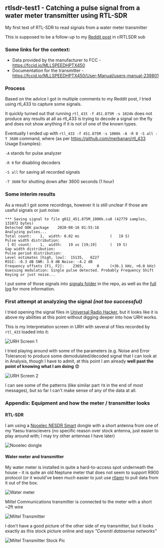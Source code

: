 ## rtlsdr-test1 - Catching a pulse signal from a water meter transmitter using RTL-SDR

My first test of RTL-SDR to read signals from a water meter transmitter

This is supposed to be a follow-up to my [Reddit post](https://www.reddit.com/r/RTLSDR/comments/iajgbi/how_to_catch_a_short_and_potentially_very/) in r/RTLSDR sub


### Some links for the context:
* Data provided by the manufacturer to FCC - https://fccid.io/MLLSPEEDHPTX450
* Documentation for the transmitter - https://fccid.io/MLLSPEEDHPTX450/User-Manual/users-manual-239801


### Process

Based on the advice I got in multiple comments to my Reddit post, I tried using rtl_433 to capture some signals.

It quickly turned out that running `rtl_433 -f 451.875M -s 1024k` does not produce any results at all as rtl_433 is trying to decode a signal on the fly and does not show anything if it is not of one of the known types.

Eventually I ended up with `rtl_433 -f 451.875M -s 1000k -A -R 0 -S all -T 3600` command, where (as per https://github.com/merbanan/rtl_433 Usage Examples): 

`-A` stands for pulse analyzer

`-R 0` for disabling decoders 

`-S all` for saving all recorded signals 

`-T 3600` for shutting down after 3600 seconds (1 hour)

### Some interim results

As a result I got some recordings, however it is still unclear if those are useful signals or just noise:

```
*** Saving signal to file g012_451.875M_1000k.cu8 (42779 samples, 131072 bytes)
Detected OOK package    2020-08-16 01:55:16
Analyzing pulses...
Total count:    1,  width: 0.02 ms              (   19 S)
Pulse width distribution:
 [ 0] count:    1,  width:   19 us [19;19]      (  19 S)
Gap width distribution:
Pulse period distribution:
Level estimates [high, low]:  15135,   6227
RSSI: -0.3 dB SNR: 3.9 dB Noise: -4.2 dB
Frequency offsets [F1, F2]:    2365,      0     (+36.1 kHz, +0.0 kHz)
Guessing modulation: Single pulse detected. Probably Frequency Shift Keying or just noise...
```

I put some of those signals into [signals folder](signals) in the repo, as well as the [full log](logs) for more information.

### First attempt at analyzing the signal _(not too successful)_

I tried opening the signal files in [Universal Radio Hacker](https://github.com/jopohl/urh), but it looks like it is above my abilities at this point without digging deeper into how URH works. 

This is my Interpretation screen in URH with several of files recorded by `rtl_433` loaded into it:

![URH Screen 1](images/photo5030533140849993956.jpg)

I tried playing around with some of the parameters (e.g. Noise and Error Tolerance) to produce some demodulated/decoded signal that I can look at in Analysis, though I have to admit, at this point I am already __well past the point of knowing what I am doing__ :fearful:

![URH Screen 2](images/photo5030533140849993957.jpg)

I can see some of the patterns (like similar part `f8` in the end of most messages), but so far I can't make sense of any of the data at all.

### Appendix: Equipment and how the meter / transmitter looks

#### RTL-SDR

I am using a [Nooelec NESDR Smart](https://www.nooelec.com/store/nesdr-smart.html) dongle with a short antenna from one of my Yaesu transcievers (no specific reason over stock antenna, just easier to play around with; I may try other antennas I have later)

![Nooelec dongle](images/photo5030533140849993958.jpg)

#### Water meter and transmitter

My water meter is installed in quite a hard-to-access spot underneath the house - it is quite an old Neptune meter that does not seem to support R900 protocol (or it would've been much easier to just use [rtlamr](https://github.com/bemasher/rtlamr) to pull data from it out of the box.

![Water meter](images/photo5030533140849993960.jpg)

Miltel Communications transmitter is connected to the meter with a short ~2ft wire

![Miltel Transmitter](images/photo5030533140849993959.jpg)

I don't have a good picture of the other side of my transmitter, but it looks exactly as this stock picture online and says _"Cereniti datasense networks"_ 

![Miltel Transmitter Stock Pic](images/photo5030533140849993961.jpg)
